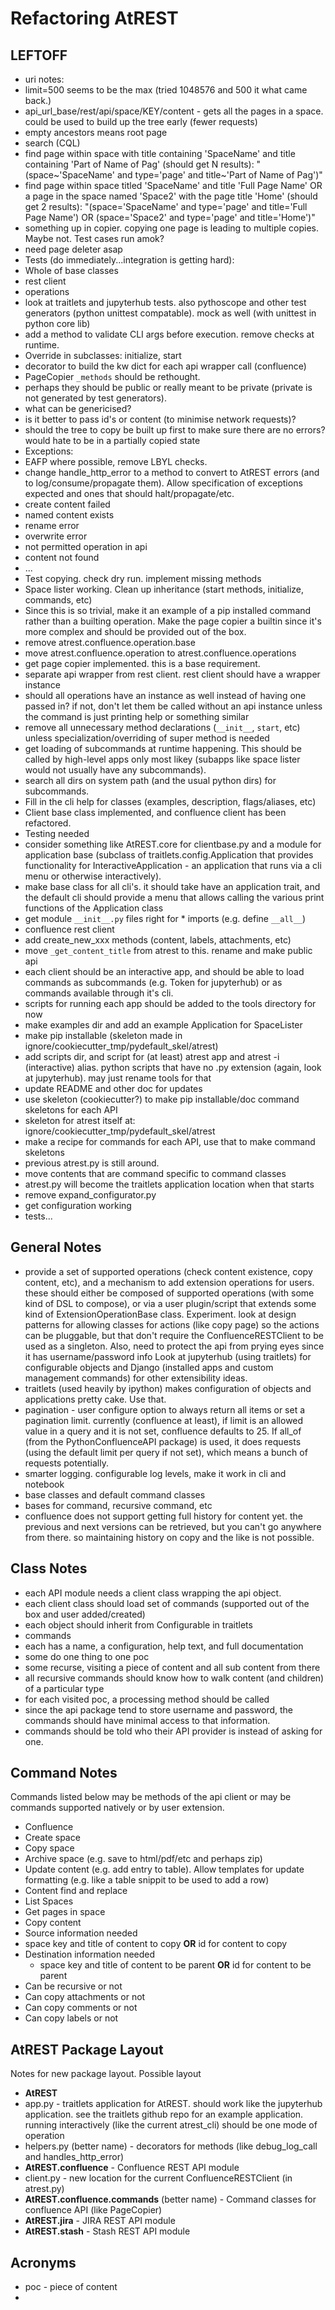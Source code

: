 # Refactoring AtREST

## LEFTOFF
* uri notes:
 * limit=500 seems to be the max (tried 1048576 and 500 it what came back.)
 * api_url_base/rest/api/space/KEY/content - gets all the pages in a space. could be used to build up the tree early (fewer requests)
  * empty ancestors means root page
 * search (CQL)
  * find page within space with title containing 'SpaceName' and title
    containing 'Part of Name of Pag' (should get N results):
    "(space~'SpaceName' and  type='page' and title~'Part of Name of Pag')"
  * find page within space titled 'SpaceName' and title 'Full Page Name' OR a
    page in the space named 'Space2' with the page title 'Home' (should get 2
    results):
    "(space='SpaceName' and  type='page' and title='Full Page Name') OR (space='Space2' and type='page' and title='Home')"
* something up in copier. copying one page is leading to multiple copies. Maybe
  not. Test cases run amok?
* need page deleter asap
* Tests (do immediately...integration is getting hard):
 * Whole of base classes
 * rest client
 * operations
 * look at traitlets and jupyterhub tests. also pythoscope and other test
   generators (python unittest compatable). mock as well (with unittest in
   python core lib)
* add a method to validate CLI args before execution. remove checks at runtime.
* Override in subclasses: initialize, start
* decorator to build the kw dict for each api wrapper call (confluence)
* PageCopier `_methods` should be rethought.
 * perhaps they should be public or really meant to be private (private is not
   generated by test generators).
 * what can be genericised?
 * is it better to pass id's or content (to minimise network requests)?
 * should the tree to copy be built up first to make sure there are no errors?
   would hate to be in a partially copied state
* Exceptions:
 * EAFP where possible, remove LBYL checks.
 * change handle_http_error to a method to convert to AtREST errors (and to
   log/consume/propagate them). Allow specification of exceptions expected and
   ones that should halt/propagate/etc.
 * create content failed
 * named content exists
  * rename error
  * overwrite error
 * not permitted operation in api
 * content not found
 * ...
* Test copying. check dry run. implement missing methods
* Space lister working. Clean up inheritance (start methods, initialize,
    commands, etc)
 * Since this is so trivial, make it an example of a pip installed command
   rather than a builting operation. Make the page copier a builtin since it's
   more complex and should be provided out of the box.
* remove atrest.confluence.operation.base
* move atrest.confluence.operation to atrest.confluence.operations
* get page copier implemented. this is a base requirement.
* separate api wrapper from rest client. rest client should have a wrapper
  instance
 * should all operations have an instance as well instead of having one passed
   in? if not, don't let them be called without an api instance unless the
   command is just printing help or something similar
* remove all unnecessary method declarations (`__init__`, `start`, etc) unless
  specialization/overriding of super method is needed
* get loading of subcommands at runtime happening. This should be called by
  high-level apps only most likey (subapps like space lister would not usually
  have any subcommands).
 * search all dirs on system path (and the usual python dirs) for subcommands.
* Fill in the cli help for classes (examples, description, flags/aliases, etc)
* Client base class implemented, and confluence client has been refactored.
 * Testing needed
 * consider something like AtREST.core for clientbase.py and a module for
   application base (subclass of traitlets.config.Application that provides
   functionality for InteractiveApplication - an application that runs via a
   cli menu or otherwise interactively).
* make base class for all cli's. it should take have an application trait, and
  the default cli should provide a menu that allows calling the various print
  functions of the Application class
* get module `__init__.py` files right for * imports (e.g. define `__all__`)
* confluence rest client
 * add create_new_xxx methods (content, labels, attachments, etc)
 * move `_get_content_title` from atrest to this. rename and make public api
* each client should be an interactive app, and should be able to load commands
  as subcommands (e.g. Token for jupyterhub) or as commands available through
  it's cli.
 * scripts for running each app should be added to the tools directory for now
* make examples dir and add an example Application for SpaceLister
* make pip installable (skeleton made in ignore/cookiecutter_tmp/pydefault_skel/atrest)
* add scripts dir, and script for (at least) atrest app and atrest -i
  (interactive) alias. python scripts that have no .py extension (again, look
  at jupyterhub). may just rename tools for that
* update README and other doc for updates
* use skeleton (cookiecutter?) to make pip installable/doc command skeletons
  for each API
 * skeleton for atrest itself at: ignore/cookiecutter_tmp/pydefault_skel/atrest
 * make a recipe for commands for each API, use that to make command skeletons
* previous atrest.py is still around.
 * move contents that are command specific to command classes
 * atrest.py will become the traitlets application location when that starts
 * remove expand_configurator.py
* get configuration working
* tests...

## General Notes
* provide a set of supported operations (check content existence, copy content,
    etc), and a mechanism to add extension operations for users. these should
    either be composed of supported operations (with some kind of DSL to
    compose), or via a user plugin/script that extends some kind of
    ExtensionOperationBase class. Experiment. look at design patterns for
    allowing classes for actions (like copy page) so the actions can be
    pluggable, but that don't require the ConfluenceRESTClient to be used as a
    singleton. Also, need to protect the api from prying eyes since it has
    username/password info Look at jupyterhub (using traitlets) for
    configurable objects and Django (installed apps and custom management
    commands) for other extensibility ideas.
* traitlets (used heavily by ipython) makes configuration of objects and
  applications pretty cake. Use that.
* pagination - user configure option to always return all items or set a
    pagination limit. currently (confluence at least), if limit is an allowed
    value in a query and it is not set, confluence defaults to 25. If all_of
    (from the PythonConfluenceAPI package) is used, it does requests (using
    the default limit per query if not set), which means a bunch of requests
    potentially.
* smarter logging. configurable log levels, make it work in cli and notebook
* base classes and default command classes
 * bases for command, recursive command, etc
* confluence does not support getting full history for content yet. the
  previous and next versions can be retrieved, but you can't go anywhere from
  there. so maintaining history on copy and the like is not possible.

## Class Notes
* each API module needs a client class wrapping the api object.
* each client class should load set of commands (supported out of the box and user added/created)
* each object should inherit from Configurable in traitlets
* commands
 * each has a name, a configuration, help text, and full documentation
 * some do one thing to one poc
 * some recurse, visiting a piece of content and all sub content from there
  * all recursive commands should know how to walk content (and children) of
    a particular type
  * for each visited poc, a processing method should be called
 * since the api package tend to store username and password, the commands
    should have minimal access to that information.
 * commands should be told who their API provider is instead of asking for one.

## Command Notes
Commands listed below may be methods of the api client or may be commands
supported natively or by user extension.

* Confluence
 * Create space
 * Copy space
 * Archive space (e.g. save to html/pdf/etc and perhaps zip)
 * Update content (e.g. add entry to table). Allow templates for update
   formatting (e.g. like a table snippit to be used to add a row)
 * Content find and replace
 * List Spaces
 * Get pages in space
 * Copy content
  * Source information needed
   * space key and title of content to copy __OR__ id for content to copy
  * Destination information needed
    * space key and title of content to be parent __OR__ id for content to be parent
  * Can be recursive or not
  * Can copy attachments or not
  * Can copy comments or not
  * Can copy labels or not

## AtREST Package Layout

Notes for new package layout. Possible layout

* __AtREST__
 * app.py - traitlets application for AtREST. should work like the jupyterhub
   application. see the traitlets github repo for an example application.
   running interactively (like the current atrest_cli) should be one mode of
   operation
 * helpers.py (better name) - decorators for methods (like debug_log_call and handles_http_error)
 * __AtREST.confluence__ - Confluence REST API module
  * client.py - new location for the current ConfluenceRESTClient (in atrest.py)
  * __AtREST.confluence.commands__ (better name) - Command classes for confluence API (like PageCopier)
 * __AtREST.jira__ - JIRA REST API module
 * __AtREST.stash__ - Stash REST API module

## Acronyms
* poc - piece of content
*
